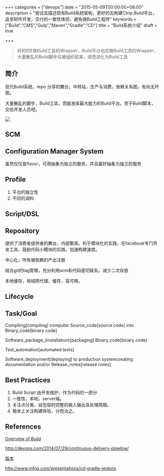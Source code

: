 +++
categories = ["devops"]
date = "2015-05-09T00:00:00+08:00"
description = "尝试去描述现有Build系统架构，更好的去构建Ctrip Build平台，追求软件开发，交付的一致性体验，避免做Build工程师"
keywords = ["Build","CMS","Gulp","Maven","Gradle","CD"]
title = "Build系统介绍"
draft = true

+++

>好的IDE做Build工具的Wrapper，Build平台也应做Build工具的Wrapper，大量散乱的Build脚步应被组织起来，进而进化为Build工具

## 简介

现代Build系统，repo 分享的舞台，中转站，生产与消费，依赖关系图，有向无环图。

大量散乱的脚步，Build工具，而能发挥最大能力的Build平台。至于Build脚本，交给开发人员吧。

![](/images/devops/deg.png)

## SCM

## Configuration Manager System

虽然仅仅是flavor，可用抽象为独立的服务，并且最好抽象为独立的服务

## Profile

1. 平台的独立性
2. 不同的调料

## Script/DSL

## Repository

提供了消费者提供者的舞台，内部繁荣。利于模块化的实践，在facebook专门开发工具，鼓励代码小模块的实践，加速构建速度。

中心化，所有被依赖的产出注册

结合git的tag管理，充分利用scm和代码密切联系，减少二次存放

本地缓存，局域网代理，缓存，高可用。

## Lifecycle

## Task/Goal



Compiling[compiling] computer Source_code[source code] into Binary_code[binary code]

Software_package_(installation)[packaging] Binary_code[binary code]

Test_automation[automated tests]

Software_deployment[deploying] to production systemcreating documentation and/or Release_notes[release notes]

## Best Practices

1. Build Script 由开发维护，作为代码的一部分
2. 一致性，本地，server端。
3. 关注点分离，自包容的完整的输入输出及处理周期。
4. 根本上关注构建体验，分而治之。

## References

[Overview of  Build](http://www.cs.virginia.edu/~dww4s/articles/build_systems.html)

http://devops.com/2014/07/29/continuous-delivery-pipeline/

[版本](http://semver.org)

http://www.infoq.com/presentations/cd-gradle-jenkins
